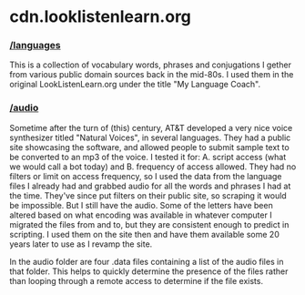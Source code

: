 # cdn.looklistenlearn.org

### [/languages](languages) 
This is a collection of vocabulary words, phrases and conjugations I gether from various public domain sources back in the mid-80s. I used them in the original LookListenLearn.org under the title "My Language Coach".

### [/audio](audio)  
Sometime after the turn of (this) century, AT&T developed a very nice voice synthesizer titled "Natural Voices", in several languages. They had a public site showcasing the software, and allowed people to submit sample text to be converted to an mp3 of the voice. I tested it for: A. script access (what we would call a bot today) and B. frequency of access allowed. They had no filters or limit on access frequency, so I used the data from the language files I already had and grabbed audio for all the words and phrases I had at the time. They've since put filters on their public site, so scraping it would be impossible. But I still have the audio. Some of the letters have been altered based on what encoding was available in whatever computer I migrated the files from and to, but they are consistent enough to predict in scripting. I used them on the site then and have them available some 20 years later to use as I revamp the site.

In the audio folder are four .data files containing a list of the audio files in that folder. This helps to quickly determine the presence of the files rather than looping through a remote access to determine if the file exists.